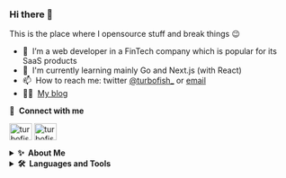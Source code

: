 ### Hi there 👋
This is the place where I opensource stuff and break things :wink:

- 🔭 &nbsp;I’m a web developer in a FinTech company which is popular for its SaaS products
- 🌱 &nbsp;I'm currently learning mainly Go and Next.js (with React)
- 📫 &nbsp;How to reach me: twitter [@turbofish_](https://twitter.com/turbofish_) or [email](<mailto:ryokotmng.dev@gmail.com>)
- 👨‍💻 &nbsp;[My blog](https://turbofish.hatenablog.com/)

🔗 &nbsp;**Connect with me**
<p>
  <a href="https://twitter.com/turbofish_" target="blank"><img align="center" src="https://raw.githubusercontent.com/rahuldkjain/github-profile-readme-generator/master/src/images/icons/Social/twitter.svg" alt="turbofish" height="30" width="40" /></a>
  <a href="https://www.facebook.com/profile.php?id=100007959765482" target="blank"><img align="center" src="https://raw.githubusercontent.com/rahuldkjain/github-profile-readme-generator/master/src/images/icons/Social/facebook.svg" alt="turbofish" height="30" width="40" /></a>
</p>

<details>
  <summary><b>✨&nbsp;&nbsp;About&nbsp;Me</b></summary>

  <br>
  I am a Serverside Developer with 4+ years of experience in developing enterprise applications.

  <br>
</details>

<details>
  <summary><b>🛠️&nbsp;&nbsp;Languages&nbsp;and&nbsp;Tools</b></summary>

  <br>

  ### Serverside
  <img height=50 src="https://cdn.jsdelivr.net/gh/devicons/devicon/icons/go/go-original-wordmark.svg" />
  <img height=50 src="https://cdn.jsdelivr.net/gh/devicons/devicon/icons/python/python-original-wordmark.svg" />
  <img height=50 src="https://cdn.jsdelivr.net/gh/devicons/devicon/icons/ruby/ruby-original-wordmark.svg"/>
  <img height=50 src="https://cdn.jsdelivr.net/gh/devicons/devicon/icons/typescript/typescript-original.svg"/>

  ### Frontend
  <img height=50 src="https://cdn.jsdelivr.net/gh/devicons/devicon/icons/typescript/typescript-original.svg"/>
  <img height=50 src="https://cdn.jsdelivr.net/gh/devicons/devicon/icons/html5/html5-original-wordmark.svg" />
  <img height=50 src="https://cdn.jsdelivr.net/gh/devicons/devicon/icons/css3/css3-original.svg" />
  <img height=50 src="https://cdn.jsdelivr.net/gh/devicons/devicon/icons/bootstrap/bootstrap-original.svg" />
  <img height=50 src="https://cdn.jsdelivr.net/gh/devicons/devicon/icons/react/react-original-wordmark.svg" />
  <img height=50 src="https://cdn.jsdelivr.net/gh/devicons/devicon/icons/nextjs/nextjs-original-wordmark.svg" />

  ### Others
  <img height=50 src="https://cdn.jsdelivr.net/gh/devicons/devicon/icons/git/git-original-wordmark.svg" />
  <img height=50 src="https://cdn.jsdelivr.net/gh/devicons/devicon/icons/github/github-original-wordmark.svg"/>
  <img height=50 src="https://cdn.jsdelivr.net/gh/devicons/devicon/icons/circleci/circleci-plain-wordmark.svg" />
  <img height=50 src="https://cdn.jsdelivr.net/gh/devicons/devicon/icons/vim/vim-original.svg" />

  <br>
</details>
